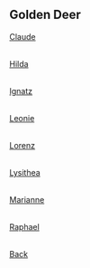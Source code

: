 ## Golden Deer

[Claude](https://rocdoc2.github.io/fe3h-discord-builds/Claude.html)<br> <br>

[Hilda](https://rocdoc2.github.io/fe3h-discord-builds/Hilda.html)<br> <br>

[Ignatz](https://rocdoc2.github.io/fe3h-discord-builds/Ignatz.html)<br> <br>

[Leonie](https://rocdoc2.github.io/fe3h-discord-builds/Leonie.html)<br> <br>

[Lorenz](https://rocdoc2.github.io/fe3h-discord-builds/Lorenz.html)<br> <br>

[Lysithea](https://rocdoc2.github.io/fe3h-discord-builds/Lysithea.html)<br> <br>

[Marianne](https://rocdoc2.github.io/fe3h-discord-builds/Marianne.html)<br> <br>

[Raphael](https://rocdoc2.github.io/fe3h-discord-builds/Raphael.html)<br> <br>

[Back](https://rocdoc2.github.io/fe3h-discord-builds.html)
